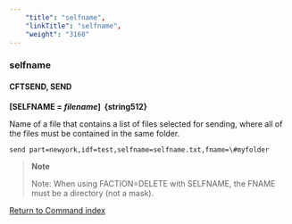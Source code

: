 ```yaml
---
    "title": "selfname",
    "linkTitle": "selfname",
    "weight": "3160"
---
```

<span id="selfname"></span>

### selfname

#### CFTSEND, SEND

****[SELFNAME = *filename*]  {string512}****

Name of a file that contains a list
of files selected for sending, where all of the files must be contained in the same folder.

```
send part=newyork,idf=test,selfname=selfname.txt,fname=\#myfolder
```

> **Note**
>
> Note: When using FACTION=DELETE with SELFNAME, the FNAME must be a directory (not a mask).

[Return to Command index](../../)
